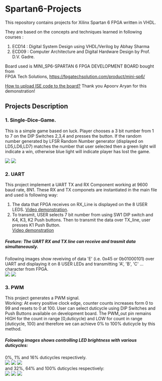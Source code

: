 # Spartan6-Projects

This repository contains projects for Xilinx Spartan 6 FPGA written in VHDL.  

They are based on the concepts and techniques learned in following courses :  
1. ECD14 : Digital System Design using VHDL/Verilog by Abhay Sharma
2. ECD09 : Computer Architecture and Digital Hardware Design by Prof. D.V. Gadre. 

Board used is MINI_SP6-SPARTAN 6 FPGA DEVELOPMENT BOARD bought from  
FPGA Tech Solutions, https://fpgatechsolution.com/product/mini-sp6/

[How to upload ISE code to the board?](https://www.youtube.com/watch?v=ueFb1KmcIBM) Thank you Apoorv Aryan for this demonstration!

## Projects Description 

### 1. Single-Dice-Game. 
This is a simple game based on luck. Player chooses a 3 bit number from 1 to 7 on the DIP Switches 2,3,4 and presses the button. If the random number generated by LFSR Random Number generator (displayed on LD5,LD6,LD7) matches the number that user selected then a green light will indicate a win, otherwise blue light will indicate player has lost the game.

![](https://i.imgur.com/fOJ01yd.jpg)  ![](https://i.imgur.com/eNp2Fle.jpg)

### 2. UART
This project implement a UART TX and RX Component working at 9600 baud rate, 8N1. These RX and TX componets are instantiated in the main file
and used is following way:  
1. The data that FPGA receives on RX_Line is displayed on the 8 USER LEDS.
[Video demonstration](https://www.youtube.com/watch?v=kBL-hSgXtCE).   
2. To transmit, USER selects 7 bit number from using SW1 DIP switch and K4, K3, K2 Push buttons. Then to transmit the data over TX_line, user presses K1 Push Button.  
[Video demonstration](https://www.youtube.com/watch?v=WnD7BVDf550)
##### Feature: The UART RX and TX line can receive and trasmit data simultaneously.   
Following images show reveiving of data 'E' (i.e. 0x45 or 0b01000101) over UART and displaying it on 8 USER LEDs and transmitting 'A', 'B', 'C' ... character from FPGA.  
![](https://i.imgur.com/E4XJVzE.png)     ![](https://i.imgur.com/64pR5rZ.png)

### 3. PWM  
This project generates a PWM signal.  
Working: At every positive clock edge, counter counts increases form 0 to 99 and resets to 0 at 100. User can select duticycle using DIP Switches and Push Buttons available on development board. The PWM_out pin remains HIGH for the count in range [0,duticycle) and LOW for count in range [duticycle, 100) and therefore we can achieve 0% to 100% duticycle by this method.  
##### Folowing images shows controlling LED brightness with various duticycles:   
0%, 1% and 16% duticycles respectively.   
![](https://i.imgur.com/T57K5oP.jpg) ![](https://i.imgur.com/4yakIK3.jpg) ![](https://i.imgur.com/a5MuBmY.jpg)  
and 32%, 64% and 100% duticycles respectively:  
![](https://i.imgur.com/1ZxoZbc.jpg) ![](https://i.imgur.com/ZdLQefE.jpg) ![](https://i.imgur.com/Sqq8mmH.jpg)
